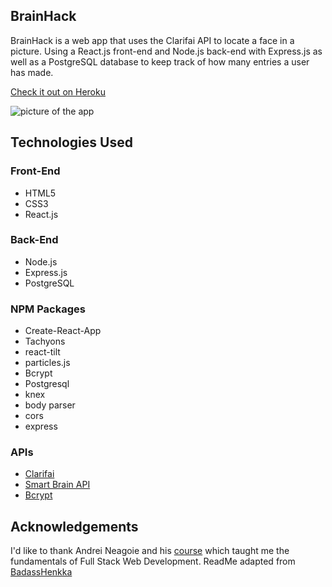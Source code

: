 ## BrainHack
BrainHack is a web app that uses the Clarifai API to locate a face in a picture. Using a React.js front-end and Node.js back-end with Express.js as well as a PostgreSQL database to keep track of how many entries a user has made.

<a href="https://my-brain-hack.herokuapp.com/">Check it out on Heroku</a>

![picture of the app](https://i.imgur.com/jo5Zfsl.png)

## Technologies Used
### Front-End
* HTML5
* CSS3
* React.js

### Back-End
* Node.js
* Express.js
* PostgreSQL

### NPM Packages
* Create-React-App
* Tachyons
* react-tilt
* particles.js
* Bcrypt
* Postgresql
* knex
* body parser
* cors
* express

### APIs
* <a href="https://clarifai.com/models/face-detection-image-recognition-model-a403429f2ddf4b49b307e318f00e528b-detection">Clarifai</a>
* <a href="https://github.com/BadassHenkka/smart-brain-api">Smart Brain API</a>
* <a href="https://www.npmjs.com/package/bcrypt">Bcrypt</a>

## Acknowledgements
I'd like to thank Andrei Neagoie and his <a href="https://www.udemy.com/the-complete-web-developer-zero-to-mastery/">course</a> which taught me the fundamentals of Full Stack Web Development.
ReadMe adapted from <a href="https://github.com/BadassHenkka/smart-brain">BadassHenkka</a>
